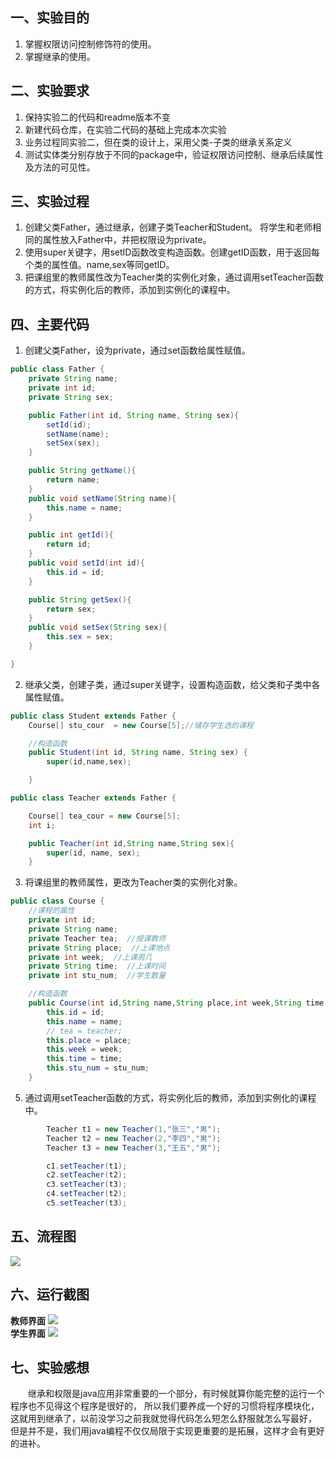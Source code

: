 ## 一、实验目的
1. 掌握权限访问控制修饰符的使用。
2. 掌握继承的使用。

## 二、实验要求
1. 保持实验二的代码和readme版本不变
2. 新建代码仓库，在实验二代码的基础上完成本次实验
3. 业务过程同实验二，但在类的设计上，采用父类-子类的继承关系定义
4. 测试实体类分别存放于不同的package中，验证权限访问控制、继承后续属性及方法的可见性。

## 三、实验过程 
1. 创建父类Father，通过继承，创建子类Teacher和Student。
   将学生和老师相同的属性放入Father中，并把权限设为private。
2. 使用super关键字，用setID函数改变构造函数。创建getID函数，用于返回每个类的属性值。name,sex等同getID。
3. 把课组里的教师属性改为Teacher类的实例化对象，通过调用setTeacher函数的方式，将实例化后的教师，添加到实例化的课程中。

## 四、主要代码
1. 创建父类Father，设为private，通过set函数给属性赋值。
```java
public class Father {
    private String name;
    private int id;
    private String sex;

    public Father(int id, String name, String sex){
        setId(id);
        setName(name);
        setSex(sex);
    }

    public String getName(){
        return name;
    }
    public void setName(String name){
        this.name = name;
    }

    public int getId(){
        return id;
    }
    public void setId(int id){
        this.id = id;
    }

    public String getSex(){
        return sex;
    }
    public void setSex(String sex){
        this.sex = sex;
    }

}
```
2. 继承父类，创建子类，通过super关键字，设置构造函数，给父类和子类中各属性赋值。
```java
public class Student extends Father {
    Course[] stu_cour  = new Course[5];//储存学生选的课程

    //构造函数
    public Student(int id, String name, String sex) {
        super(id,name,sex);

    }
```
```java
public class Teacher extends Father {

    Course[] tea_cour = new Course[5];
    int i;

    public Teacher(int id,String name,String sex){
        super(id, name, sex);
    }
```
3. 将课组里的教师属性，更改为Teacher类的实例化对象。
```java
public class Course {
    //课程的属性
    private int id;
    private String name;
    private Teacher tea;  //授课教师
    private String place;  //上课地点
    private int week;  //上课周几
    private String time;  //上课时间
    private int stu_num;  //学生数量

    //构造函数
    public Course(int id,String name,String place,int week,String time,int stu_num){
        this.id = id;
        this.name = name;
        // tea = teacher;
        this.place = place;
        this.week = week;
        this.time = time;
        this.stu_num = stu_num;
    }
```
5. 通过调用setTeacher函数的方式，将实例化后的教师，添加到实例化的课程中。
```java
        Teacher t1 = new Teacher(1,"张三","男");
        Teacher t2 = new Teacher(2,"李四","男");
        Teacher t3 = new Teacher(3,"王五","男");

        c1.setTeacher(t1);
        c2.setTeacher(t2);
        c3.setTeacher(t3);
        c4.setTeacher(t2);
        c5.setTeacher(t3);
```

## 五、流程图
![](https://github.com/haaix/Java-lab3/blob/main/%E6%B5%81%E7%A8%8B%E5%9B%BE.png)

## 六、运行截图
**教师界面**
![](https://github.com/haaix/Java-lab3/blob/main/%E8%80%81%E5%B8%88%E8%BF%90%E8%A1%8C%E7%BB%93%E6%9E%9C.png)
<br> **学生界面**
![](https://github.com/haaix/Java-lab3/blob/main/%E5%AD%A6%E7%94%9F%E8%BF%90%E8%A1%8C%E7%BB%93%E6%9E%9C.png)

## 七、实验感想
&emsp;&emsp;继承和权限是java应用非常重要的一个部分，有时候就算你能完整的运行一个程序也不见得这个程序是很好的，
所以我们要养成一个好的习惯将程序模块化，这就用到继承了，以前没学习之前我就觉得代码怎么短怎么舒服就怎么写最好，
但是并不是，我们用java编程不仅仅局限于实现更重要的是拓展，这样才会有更好的进补。
